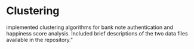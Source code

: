 # Clustering
implemented clustering algorithms for bank note authentication and happiness score analysis. Included brief descriptions of the two data files available in the repository."
